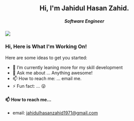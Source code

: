 <h2 align="center">Hi, I'm Jahidul Hasan Zahid.</h2>
<h5 align="center">Software Engineer</h5>
<img src="https://anku255.github.io/assets/img/posts/hello-world.jpg" align="center"/>

### Hi, Here is What I'm Working On!

Here are some ideas to get you started:

- 🔭 I’m currently leaning more for my skill development
- 💬 Ask me about ... Anything awesome!
- 📫 How to reach me: ... email me.
- ⚡ Fun fact: ... 😜

#### 📫 How to reach me...

- email: jahidulhasanzahid1971@gmail.com
